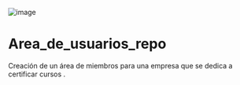
![image](https://github.com/cristianDH790/AreaUsuarios/assets/80552859/d8fa33bb-9b3e-4885-8a0a-537a6454af69)

# Area_de_usuarios_repo
Creación de un área de miembros para una empresa que se dedica a certificar cursos .
